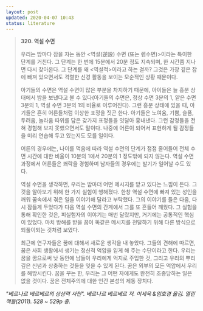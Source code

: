 ```yaml
---
layout: post
updated: 2020-04-07 10:43
status: literature
---
```


>**320. 역설 수면**
>
> 우리는 밤마다 잠을 자는 동안 <역설(逆設) 수면 (또는 렘수면)>이라는 특이한 단계를 거친다. 그 단계는 한 번에 15분에서 20분 정도 지속되며, 한 시간쯤 지나면 다시 찾아온다. 그 단계를 왜 <역설적>이라고 하는 걸까? 그것은 가장 깊은 잠에 빠져 있으면서도 격렬한 신경 활동을 보이는 모순적인 상황 때문이다.
>
> 아기들의 수면은 역설 수면이 많은 부분을 차지하기 때문에, 아이들은 늘 흥분 상태에서 밤을 보낸다고 볼 수 있다(아기들의 수면은, 정상 수면 3분의 1, 얕은 수면 3분의 1, 역설 수면 3분의 1의 비율로 이루어진다). 그런 흥분 상태에 있을 때, 아기들은 흔히 어른들처럼 이상한 표정을 짓곤 한다. 아기들은 노여움, 기쁨, 슬픔, 두려움, 놀라움 따위를 담은 갖가지 표정들을 잇달아 흉내낸다. 그런 감정들을 전혀 경험해 보지 못했으면서도 말이다. 나중에 어른이 되어서 표현하게 될 감정들을 미리 연습해 두고 있는지도 모를 일이다.
>
> 어른의 경우에는, 나이를 먹음에 따라 역설 수면의 단계가 점점 줄어들어 전체 수면 시간에 대한 비율이 10분의 1에서 20분의 1 정도밖에 되지 않는다. 역설 수면 과정에서 어른들은 쾌락을 경험하며 남자들의 경우에는 발기가 일어날 수도 있다.
>
> 역설 수면을 생각하면, 우리는 밤마더 어떤 메시지를 받고 있다는 느낌이 든다. 그것을 알아보기 위해 한 가지 실험이 행해졌다. 한창 역설 수면에 빠져 있는 성인을 깨워 꿈속에서 겪은 일을 이야기해 달라고 부탁했다. 그의 이야기를 들은 다음, 다시 잠들게 두었다가 다음 역설 수면의 간계에서 그를 또 흔들어 깨웠다. 그 실험을 통해 확인한 것은, 피실험자의 이야기는 매번 달랐지만, 거기에는 공통적인 핵심이 있었다. 마치 방해를 받을 꿈이 똑같은 메시지를 전달하기 위해 다른 방식으로 되풀이되는 것처럼 보였다.
>
> 최근에 연구자들은 꿈에 대해서 새로운 생각을 내 놓았다. 그들의 견해에 따르면, 꿈은 사회 생활에서 생기는 정신적 억압을 읻게 해 주는 수단이라고 한다. 우리는 꿈을 꿈으로써 낮 동안에 남들이 우리에게 억지로 주입한 것, 그리고 우리의 뿌리 깊은 신념과 상충하는 것들을 잊을 수 있게 된다. 꿈은 외부의 모든 억압에서 우리를 해방시킨다. 꿈을 꾸는 한, 우리는 그 어떤 자에게도 완전히 조종당하는 일은 없을 것이다. 꿈은 전체주의에 대한 인간 본성의 제동 장치다.

*"베르나르 베르베르의 상상력 사전". 베르나르 베르베르 저. 이세욱 &임호경 옮김. 열린책들(2011). 528 ~ 529p 중.*

